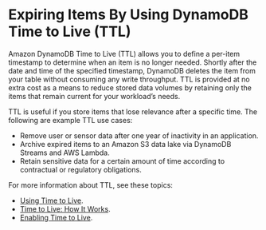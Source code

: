 # Expiring Items By Using DynamoDB Time to Live \(TTL\)<a name="TTL"></a>

 Amazon DynamoDB Time to Live \(TTL\) allows you to define a per\-item timestamp to determine when an item is no longer needed\. Shortly after the date and time of the specified timestamp, DynamoDB deletes the item from your table without consuming any write throughput\. TTL is provided at no extra cost as a means to reduce stored data volumes by retaining only the items that remain current for your workload’s needs\.

TTL is useful if you store items that lose relevance after a specific time\. The following are example TTL use cases:
+ Remove user or sensor data after one year of inactivity in an application\.
+ Archive expired items to an Amazon S3 data lake via DynamoDB Streams and AWS Lambda\.
+ Retain sensitive data for a certain amount of time according to contractual or regulatory obligations\.

For more information about TTL, see these topics:
+ [Using Time to Live](https://docs.aws.amazon.com/amazondynamodb/latest/developerguide/time-to-live-ttl-before-you-start.html)\.
+ [Time to Live: How It Works](https://docs.aws.amazon.com/amazondynamodb/latest/developerguide/howitworks-ttl.html)\.
+  [Enabling Time to Live](https://docs.aws.amazon.com/amazondynamodb/latest/developerguide/time-to-live-ttl-how-to.html)\.